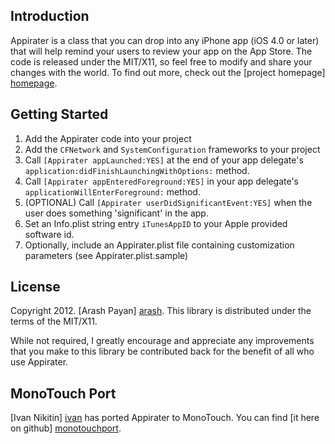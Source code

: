 Introduction
------------
Appirater is a class that you can drop into any iPhone app (iOS 4.0 or later) that will help remind your users
to review your app on the App Store. The code is released under the MIT/X11, so feel free to
modify and share your changes with the world. To find out more, check out the [project
homepage] [homepage].


Getting Started
---------------
1. Add the Appirater code into your project
2. Add the `CFNetwork` and `SystemConfiguration` frameworks to your project
3. Call `[Appirater appLaunched:YES]` at the end of your app delegate's `application:didFinishLaunchingWithOptions:` method.
4. Call `[Appirater appEnteredForeground:YES]` in your app delegate's `applicationWillEnterForeground:` method.
5. (OPTIONAL) Call `[Appirater userDidSignificantEvent:YES]` when the user does something 'significant' in the app.
6. Set an Info.plist string entry `iTunesAppID` to your Apple provided software id.
7. Optionally, include an Appirater.plist file containing customization parameters (see Appirater.plist.sample)

License
-------
Copyright 2012. [Arash Payan] [arash].
This library is distributed under the terms of the MIT/X11.

While not required, I greatly encourage and appreciate any improvements that you make
to this library be contributed back for the benefit of all who use Appirater.

MonoTouch Port
--------------
[Ivan Nikitin] [ivan] has ported Appirater to MonoTouch. You can find [it here on github] [monotouchport].

[homepage]: http://arashpayan.com/blog/index.php/2009/09/07/presenting-appirater/
[arash]: http://arashpayan.com
[ivan]: https://www.facebook.com/nikitinivan
[monotouchport]: https://github.com/chebum/Appirater-for-MonoTouch